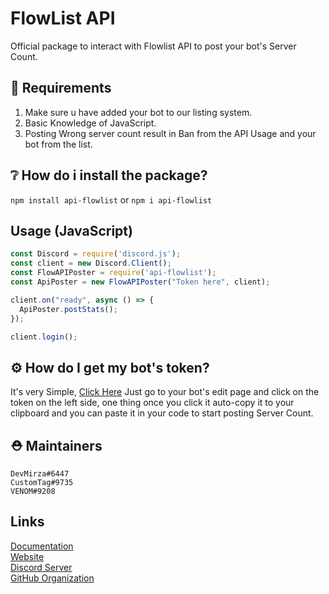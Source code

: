 # FlowList API
Official package to interact with Flowlist API to post your bot's Server Count.

## 📝 Requirements
1. Make sure u have added your bot to our listing system.
2. Basic Knowledge of JavaScript.
3. Posting Wrong server count result in Ban from the API Usage and your bot from the list.

## ❔ How do i install the package?
`npm install api-flowlist` or `npm i api-flowlist`

## Usage (JavaScript)
```js
const Discord = require('discord.js');
const client = new Discord.Client();
const FlowAPIPoster = require('api-flowlist');
const ApiPoster = new FlowAPIPoster("Token here", client);

client.on("ready", async () => {
  ApiPoster.postStats();
});

client.login();
```

## ⚙ How do I get my bot's token?
It's very Simple, [Click Here](https://www.flowlist.xyz) Just go to your bot's edit page and click on the token on the left side, one thing once you click it auto-copy it to your clipboard and you can paste it in your code to start posting Server Count.

## ⛑ Maintainers
`DevMirza#6447`</br>
`CustomTag#9735`</br>
`VENOM#9208`</br>

## Links
[Documentation](https://docz.flowlist.xyz)</br>
[Website](https://www.flowlist.xyz)</br>
[Discord Server](https://discord.gg/NsRHjhDEzQ)</br>
[GitHub Organization](https://github.com/FlowlistBot)</br>
